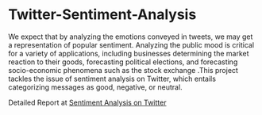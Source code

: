 # Twitter-Sentiment-Analysis
We expect that by analyzing the emotions conveyed in tweets, we may get a representation of popular sentiment. Analyzing the public mood is critical for a variety of applications, including businesses determining the market reaction to their goods, forecasting political elections, and forecasting socio-economic phenomena such as the stock exchange .This project tackles the issue of sentiment analysis on Twitter, which entails categorizing messages as good, negative, or neutral.

Detailed Report at <a href = "https://app.box.com/s/mv08j84z5b5xwin3rlmswy5znx0sghf6"> Sentiment Analysis on Twitter </a>
